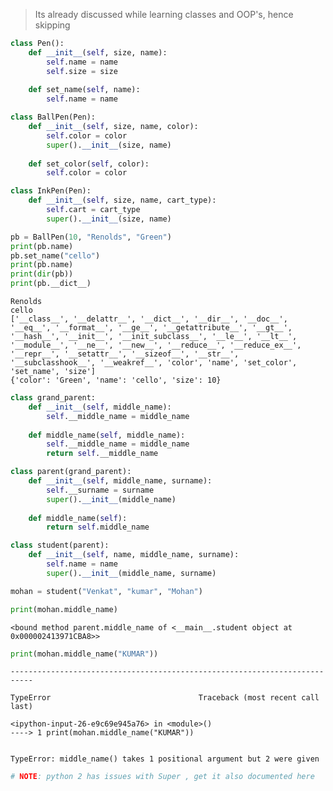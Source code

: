 
> Its already discussed while learning classes and OOP's, hence skipping


```python
class Pen():
    def __init__(self, size, name):
        self.name = name
        self.size = size
    
    def set_name(self, name):
        self.name = name
```


```python
class BallPen(Pen):
    def __init__(self, size, name, color):
        self.color = color
        super().__init__(size, name)
    
    def set_color(self, color):
        self.color = color
```


```python
class InkPen(Pen):
    def __init__(self, size, name, cart_type):
        self.cart = cart_type
        super().__init__(size, name)
```


```python
pb = BallPen(10, "Renolds", "Green")
print(pb.name)
pb.set_name("cello")
print(pb.name)
print(dir(pb))
print(pb.__dict__)

```

    Renolds
    cello
    ['__class__', '__delattr__', '__dict__', '__dir__', '__doc__', '__eq__', '__format__', '__ge__', '__getattribute__', '__gt__', '__hash__', '__init__', '__init_subclass__', '__le__', '__lt__', '__module__', '__ne__', '__new__', '__reduce__', '__reduce_ex__', '__repr__', '__setattr__', '__sizeof__', '__str__', '__subclasshook__', '__weakref__', 'color', 'name', 'set_color', 'set_name', 'size']
    {'color': 'Green', 'name': 'cello', 'size': 10}



```python
class grand_parent:
    def __init__(self, middle_name):
        self.__middle_name = middle_name
        
    def middle_name(self, middle_name):
        self.__middle_name = middle_name
        return self.__middle_name
```


```python
class parent(grand_parent):
    def __init__(self, middle_name, surname):
        self.__surname = surname
        super().__init__(middle_name)
    
    def middle_name(self):
        return self.middle_name
```


```python
class student(parent):
    def __init__(self, name, middle_name, surname):
        self.name = name
        super().__init__(middle_name, surname)
```


```python
mohan = student("Venkat", "kumar", "Mohan")
```


```python
print(mohan.middle_name)
```

    <bound method parent.middle_name of <__main__.student object at 0x000002413971CBA8>>



```python
print(mohan.middle_name("KUMAR"))
```


    ---------------------------------------------------------------------------

    TypeError                                 Traceback (most recent call last)

    <ipython-input-26-e9c69e945a76> in <module>()
    ----> 1 print(mohan.middle_name("KUMAR"))
    

    TypeError: middle_name() takes 1 positional argument but 2 were given



```python
# NOTE: python 2 has issues with Super , get it also documented here
```
